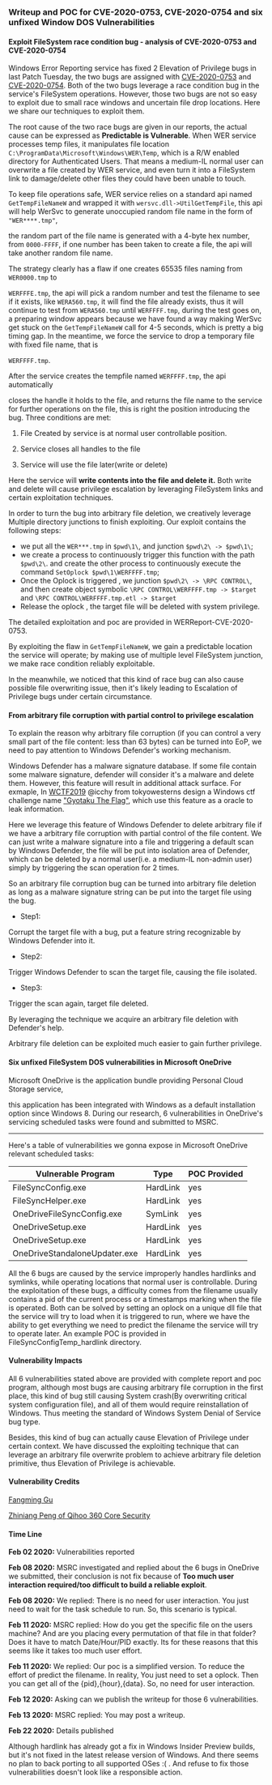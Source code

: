 ### Writeup and POC for CVE-2020-0753, CVE-2020-0754 and six unfixed Window DOS Vulnerabilities

#### Exploit FileSystem race condition bug - analysis of CVE-2020-0753 and CVE-2020-0754

Windows Error Reporting service has fixed 2 Elevation of Privilege bugs in last Patch Tuesday, the two bugs are assigned with [CVE-2020-0753](https://portal.msrc.microsoft.com/en-us/security-guidance/advisory/CVE-2020-0753) and [CVE-2020-0754](https://portal.msrc.microsoft.com/en-us/security-guidance/advisory/CVE-2020-0754). Both of the two bugs leverage a race condition bug in the service's FileSystem operations.  However, those two bugs are not so easy to exploit due to small race windows and uncertain file drop locations. Here we share our techniques to exploit them. 

The root cause of the two race bugs are given in our reports, the actual cause can be expressed as **Predictable is Vulnerable**. When WER service processes temp files, it manipulates file location `C:\ProgramData\Microsoft\Windows\WER\Temp`, which is a R/W enabled directory for Authenticated Users. That means a medium-IL normal user can overwrite a file created by WER service, and even turn it into a FileSystem link to damage/delete other files they could have been unable to touch. 

To keep file operations safe, WER service relies on a standard api named `GetTempFileNameW` and wrapped it with `wersvc.dll->UtilGetTempFile`, this api will help WerSvc to generate unoccupied random file name in the form of `"WER****.tmp"`,

the random part of the file name is generated with a 4-byte hex number, from `0000-FFFF`, if one number has been taken to create a file, the api will take another random file name.

The strategy clearly has a flaw if one creates 65535 files naming from `WER0000.tmp` to 

`WERFFFE.tmp`, the api will pick a random number and test the filename to see if it exists, like `WERA560.tmp`, it will find the file already exists, thus it will continue to test from `WERA560.tmp` until `WERFFFF.tmp`, during the test goes on, a preparing window appears because we have found a way making WerSvc get stuck on the `GetTempFileNameW` call for 4-5 seconds, which is pretty a big timing gap. In the meantime, we force the service to drop a temporary file with fixed file name, that is 

`WERFFFF.tmp`. 

After the service creates the tempfile named `WERFFFF.tmp`, the api automatically 

closes the handle it holds to the file, and returns the file name to the service for further operations on the file, this is right the position introducing the bug. Three conditions are met:

1. File Created by service is at normal user controllable position.

2. Service closes all handles to the file

3. Service will use the file later(write or delete)

Here the service will **write contents into the file and delete it.** Both write and delete will cause privilege escalation by leveraging FileSystem links and certain exploitation techniques. 

In order to turn the bug into arbitrary file deletion, we creatively leverage Multiple directory junctions to finish exploiting. Our exploit contains the following steps:

- we put all the `WER***.tmp` in `$pwd\1\`, and junction `$pwd\2\ -> $pwd\1\`;
- we create a process to continuously trigger this function with the path `$pwd\2\`. and create the other process to continuously execute the command `SetOplock $pwd\1\WERFFFF.tmp`;
- Once the Oplock is triggered , we junction `$pwd\2\ -> \RPC CONTROL\`, and then create object symbolic `\RPC CONTROL\WERFFFF.tmp -> $target` and `\RPC CONTROL\WERFFFF.tmp.etl -> $target`
- Release the oplock , the target file will be deleted with system privilege.

The detailed exploitation and poc are provided in WERReport-CVE-2020-0753.

By exploiting the flaw in `GetTempFileNameW`, we gain a predictable location the service will operate; by making use of multiple level FileSystem junction, we make race condition reliably exploitable. 

In the meanwhile, we noticed that this kind of race bug can also cause possible file overwriting issue, then it's likely leading to Escalation of Privilege bugs under certain circumstance.

#### From arbitrary file corruption with partial control to privilege escalation

To explain the reason why arbitrary file corruption (if you can control a very small part of the file content: less than 63 bytes) can be turned into EoP, we need to pay attention to Windows Defender's working mechanism.

Windows Defender has a malware signature database. If some file contain some malware signature, defender will consider it's a malware and delete them. However, this feature will result in additional attack surface. For exmaple, In  [WCTF2019](https://ctf.360.com/index_en.html) @icchy from tokyowesterns design a Windows ctf challenge name  ["Gyotaku The Flag"](https://westerns.tokyo/wctf2019-gtf/wctf2019-gtf-slides.pdf), which use this feature as a oracle to leak information. 

Here we leverage this feature of Windows Defender to delete arbitrary file if we have a  arbitrary file corruption with partial control of the file content.  We can just write a  malware signature into a file and triggering a default scan by Windows Defender, the file will be put into isolation area of Defender, which can be deleted by a normal user(i.e. a medium-IL non-admin user) simply by triggering the scan operation for 2 times.

So an arbitrary file corruption bug can be turned into arbitrary file deletion as long as a malware signature string can be put into the target file using the bug.

- Step1:

Corrupt the target file with a bug, put a feature string recognizable by Windows Defender into it.

- Step2:

Trigger Windows Defender to scan the target file, causing the file isolated.

- Step3:

Trigger the scan again, target file deleted.

By leveraging the technique we acquire an arbitrary file deletion with Defender's help.

Arbitrary file deletion can be exploited much easier to gain further privilege.

#### Six unfixed FileSystem DOS vulnerabilities in Microsoft OneDrive

Microsoft OneDrive is the application bundle providing Personal Cloud Storage service,

this application has been integrated with Windows as a default installation option since Windows 8. During our research, 6 vulnerabilities in OneDrive's servicing scheduled tasks were found and submitted to MSRC.

---

Here's a table of vulnerabilities we gonna expose in Microsoft OneDrive relevant scheduled tasks:

| Vulnerable Program            | Type     | POC Provided |
| ----------------------------- | -------- | ------------ |
| FileSyncConfig.exe            | HardLink | yes          |
| FileSyncHelper.exe            | HardLink | yes          |
| OneDriveFileSyncConfig.exe    | SymLink  | yes          |
| OneDriveSetup.exe             | HardLink | yes          |
| OneDriveSetup.exe             | HardLink | yes          |
| OneDriveStandaloneUpdater.exe | HardLink | yes          |

All the 6 bugs are caused by the service improperly handles hardlinks and symlinks, while operating locations that normal user is controllable. During the exploitation of these bugs, a difficulty comes from the filename usually contains a pid of the current process or a timestamps marking when the file is operated. Both can be solved by setting an oplock on a unique dll file that the service will try to load when it is triggered to run, where we have the ability to get everything we need to predict the filename the service will try to operate later. An example POC is provided in FileSyncConfigTemp_hardlink directory.

#### Vulnerability Impacts

All 6 vulnerabilities stated above are provided with complete report and poc program, although most bugs are causing arbitrary file corruption in the first place, this kind of bug still causing System crash(By overwriting critical system configuration file), and all of them would require reinstallation of Windows. Thus meeting the standard of Windows System Denial of Service bug type. 

Besides, this kind of bug can actually cause Elevation of Privilege under certain context. We have discussed the exploiting technique that can leverage an arbitrary file overwrite problem to achieve arbitrary file deletion primitive, thus Elevation of Privilege is achievable. 

#### Vulnerability Credits

[Fangming Gu](https://twitter.com/afang5472)

[Zhiniang Peng of Qihoo 360 Core Security](https://twitter.com/edwardzpeng)

#### Time Line

**Feb 02 2020:** Vulnerabilities reported

**Feb 08 2020:**  MSRC investigated and replied about the 6 bugs in OneDrive we submitted, their conclusion is not fix because of **Too much user interaction required/too difficult to build a reliable exploit**. 

**Feb 08 2020:** We replied: There is no need for user interaction. You just need to wait for the task schedule to run.  So, this scenario is typical. 

**Feb 11 2020:** MSRC replied: How do you get the specific file on the users machine? And are you placing every permutation of that file in that folder? Does it have to match Date/Hour/PID exactly. Its for these reasons that this seems like it takes too much user effort. 

**Feb 11 2020:** We replied: Our poc is a simplified version. To reduce the effort of predict the filename. In reality, You just need to set a oplock. Then you can get all of the {pid},{hour},{data}. So, no need for user interaction. 

**Feb 12 2020:** Asking can we publish the writeup for those 6 vulnerabilities. 

**Feb 13 2020:** MSRC replied:  You may post a writeup.

**Feb 22 2020:** Details published

Although hardlink has already got a fix in Windows Insider Preview builds, but it's not fixed in the latest release version of Windows. And there seems no plan to back porting to all supported OSes :( . And refuse to fix those vulnerabilities doesn't look like a responsible action.

